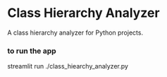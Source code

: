 # Class Hierarchy Analyzer
A class hierarchy analyzer for Python projects. 

### to run the app
streamlit run ./class_hiearchy_analyzer.py